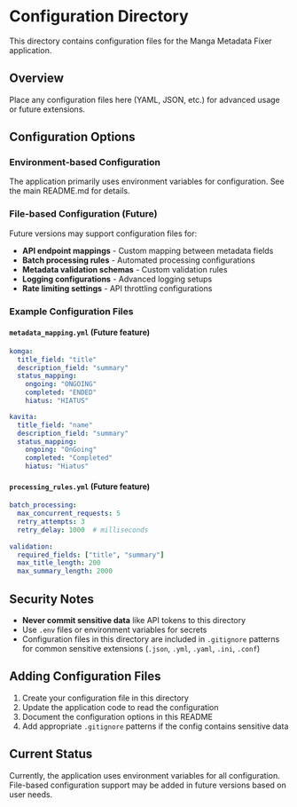 # Configuration Directory

This directory contains configuration files for the Manga Metadata Fixer application.

## Overview

Place any configuration files here (YAML, JSON, etc.) for advanced usage or future extensions.

## Configuration Options

### Environment-based Configuration

The application primarily uses environment variables for configuration. See the main README.md for details.

### File-based Configuration (Future)

Future versions may support configuration files for:

- **API endpoint mappings** - Custom mapping between metadata fields
- **Batch processing rules** - Automated processing configurations  
- **Metadata validation schemas** - Custom validation rules
- **Logging configurations** - Advanced logging setups
- **Rate limiting settings** - API throttling configurations

### Example Configuration Files

#### `metadata_mapping.yml` (Future feature)
```yaml
komga:
  title_field: "title"
  description_field: "summary" 
  status_mapping:
    ongoing: "ONGOING"
    completed: "ENDED"
    hiatus: "HIATUS"

kavita:
  title_field: "name"
  description_field: "summary"
  status_mapping:
    ongoing: "OnGoing"
    completed: "Completed"
    hiatus: "Hiatus"
```

#### `processing_rules.yml` (Future feature)
```yaml
batch_processing:
  max_concurrent_requests: 5
  retry_attempts: 3
  retry_delay: 1000  # milliseconds
  
validation:
  required_fields: ["title", "summary"]
  max_title_length: 200
  max_summary_length: 2000
```

## Security Notes

- **Never commit sensitive data** like API tokens to this directory
- Use `.env` files or environment variables for secrets
- Configuration files in this directory are included in `.gitignore` patterns for common sensitive extensions (`.json`, `.yml`, `.yaml`, `.ini`, `.conf`)

## Adding Configuration Files

1. Create your configuration file in this directory
2. Update the application code to read the configuration
3. Document the configuration options in this README
4. Add appropriate `.gitignore` patterns if the config contains sensitive data

## Current Status

Currently, the application uses environment variables for all configuration. File-based configuration support may be added in future versions based on user needs.
